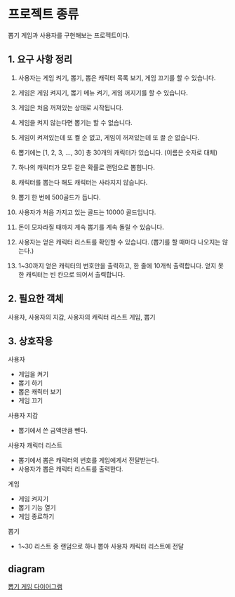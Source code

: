 # 프로젝트 종류
뽑기 게임과 사용자를 구현해보는 프로젝트이다.

## 1. 요구 사항 정리
1. 사용자는 게임 켜기, 뽑기, 뽑은 캐릭터 목록 보기, 게임 끄기를 할 수 있습니다.
2. 게임은 게임 켜지기, 뽑기 메뉴 켜기, 게임 꺼지기를 할 수 있습니다.
3. 게임은 처음 꺼져있는 상태로 시작됩니다.
4. 게임을 켜지 않는다면 뽑기는 할 수 없습니다.
5. 게임이 켜져있는데 또 켤 순 없고, 게임이 꺼져있는데 또 끌 순 없습니다.


6. 뽑기에는 [1, 2, 3, ..., 30] 총 30개의 캐릭터가 있습니다. (이름은 숫자로 대체)
7. 하나의 캐릭터가 모두 같은 확률로 랜덤으로 뽑힙니다.
8. 캐릭터를 뽑는다 해도 캐릭터는 사라지지 않습니다.
9. 뽑기 한 번에 500골드가 듭니다.
10. 사용자가 처음 가지고 있는 골드는 10000 골드입니다.
11. 돈이 모자라질 때까지 계속 뽑기를 계속 돌릴 수 있습니다.


14. 사용자는 얻은 캐릭터 리스트를 확인할 수 있습니다. (뽑기를 할 때마다 나오지는 않는다.) 
15. 1~30까지 얻은 캐릭터의 번호만을 출력하고, 한 줄에 10개씩 출력합니다. 얻지 못한 캐릭터는 빈 칸으로 띄어서 출력합니다.


## 2. 필요한 객체
사용자, 사용자의 지갑, 사용자의 캐릭터 리스트
게임, 뽑기

## 3. 상호작용
사용자
- 게임을 켜기
- 뽑기 하기
- 뽑은 캐릭터 보기
- 게임 끄기


사용자 지갑
- 뽑기에서 쓴 금액만큼 뺀다.


사용자 캐릭터 리스트 
- 뽑기에서 뽑은 캐릭터의 번호를 게임에게서 전달받는다.
- 사용자가 뽑은 캐릭터 리스트를 출력한다.


게임
- 게임 켜지기
- 뽑기 기능 열기
- 게임 종료하기

뽑기
- 1~30 리스트 중 랜덤으로 하나 뽑아 사용자 캐릭터 리스트에 전달

## diagram
[뽑기 게임 다이어그램](https://whimsical.com/charactergame-VAQ5FLwr3m8mx4ko7XRu7L)

